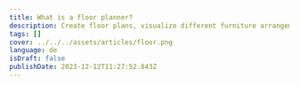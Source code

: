```yaml
---
title: What is a floor planner?
description: Create floor plans, visualize different furniture arrangements with various decor styles in one easy-to-use platform.
tags: []
cover: ../../../assets/articles/floor.png
language: de
isDraft: false
publishDate: 2023-12-12T11:27:52.843Z
---
```

